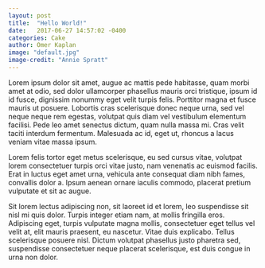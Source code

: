 ```yaml
---
layout: post
title:  "Hello World!"
date:   2017-06-27 14:57:02 -0400
categories: Cake
author: Omer Kaplan
image: "default.jpg"
image-credit: "Annie Spratt"
---
```


Lorem ipsum dolor sit amet, augue ac mattis pede habitasse, quam morbi amet at odio, sed dolor ullamcorper phasellus mauris orci tristique, ipsum id id fusce, dignissim nonummy eget velit turpis felis. Porttitor magna et fusce mauris ut posuere. Lobortis cras scelerisque donec neque urna, sed vel neque neque rem egestas, volutpat quis diam vel vestibulum elementum facilisi. Pede leo amet senectus dictum, quam nulla massa mi. Cras velit taciti interdum fermentum. Malesuada ac id, eget ut, rhoncus a lacus veniam vitae massa ipsum.

Lorem felis tortor eget metus scelerisque, eu sed cursus vitae, volutpat lorem consectetuer turpis orci vitae justo, nam venenatis ac euismod facilis. Erat in luctus eget amet urna, vehicula ante consequat diam nibh fames, convallis dolor a. Ipsum aenean ornare iaculis commodo, placerat pretium vulputate et sit ac augue.


Sit lorem lectus adipiscing non, sit laoreet id et lorem, leo suspendisse sit nisl mi quis dolor. Turpis integer etiam nam, at mollis fringilla eros. Adipiscing eget, turpis vulputate magna mollis, consectetuer eget tellus vel velit at, elit mauris praesent, eu nascetur. Vitae duis explicabo. Tellus scelerisque posuere nisl. Dictum volutpat phasellus justo pharetra sed, suspendisse consectetuer neque placerat scelerisque, est duis congue in urna non dolor.
